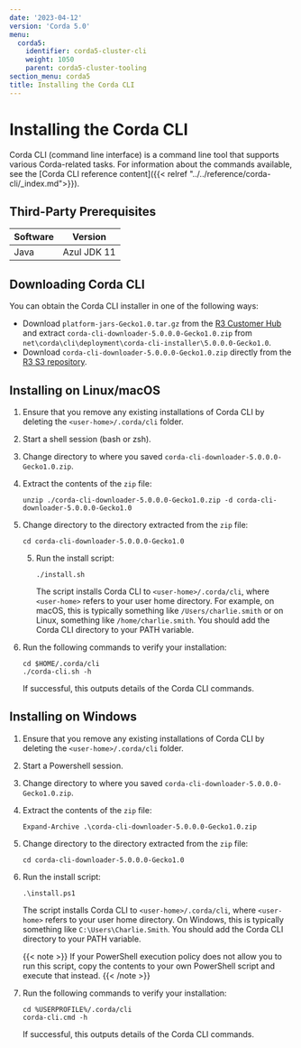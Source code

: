 ```yaml
---
date: '2023-04-12'
version: 'Corda 5.0'
menu:
  corda5:
    identifier: corda5-cluster-cli
    weight: 1050
    parent: corda5-cluster-tooling
section_menu: corda5
title: Installing the Corda CLI
---
```

# Installing the Corda CLI
Corda CLI (command line interface) is a command line tool that supports various Corda-related tasks. For information about the commands available, see the [Corda CLI reference content]({{< relref "../../reference/corda-cli/_index.md">}}).

## Third-Party Prerequisites

Software | Version
---------|------------
Java     | Azul JDK 11

## Downloading Corda CLI

You can obtain the Corda CLI installer in one of the following ways:
* Download `platform-jars-Gecko1.0.tar.gz` from the [R3 Customer Hub](https://r3.force.com/)
and extract `corda-cli-downloader-5.0.0.0-Gecko1.0.zip` from `net\corda\cli\deployment\corda-cli-installer\5.0.0.0-Gecko1.0`.
* Download `corda-cli-downloader-5.0.0.0-Gecko1.0.zip` directly from the [R3 S3 repository](https://download.corda.net/packages/corda-cli-downloader/5.0.0.0-Gecko1.0/corda-cli-downloader-5.0.0.0-Gecko1.0.zip).

## Installing on Linux/macOS

1. Ensure that you remove any existing installations of Corda CLI by deleting the `<user-home>/.corda/cli` folder.
2. Start a shell session (bash or zsh).
2. Change directory to where you saved `corda-cli-downloader-5.0.0.0-Gecko1.0.zip`.
3. Extract the contents of the `zip` file:
   ```shell
   unzip ./corda-cli-downloader-5.0.0.0-Gecko1.0.zip -d corda-cli-downloader-5.0.0.0-Gecko1.0
   ```
4. Change directory to the directory extracted from the `zip` file:
   ```shell
   cd corda-cli-downloader-5.0.0.0-Gecko1.0
   ```
   5. Run the install script:
      ```shell
      ./install.sh
      ```
      The script installs Corda CLI to `<user-home>/.corda/cli`, where `<user-home>` refers to your user home directory. For example, on macOS, this is typically something like `/Users/charlie.smith` or on Linux, something like `/home/charlie.smith`. You should add the Corda CLI directory to your PATH variable.

6. Run the following commands to verify your installation:
   ```shell
   cd $HOME/.corda/cli
   ./corda-cli.sh -h
   ```
   If successful, this outputs details of the Corda CLI commands.

## Installing on Windows

1. Ensure that you remove any existing installations of Corda CLI by deleting the `<user-home>/.corda/cli` folder.
2. Start a Powershell session.
2. Change directory to where you saved `corda-cli-downloader-5.0.0.0-Gecko1.0.zip`.
3. Extract the contents of the `zip` file:
   ```shell
   Expand-Archive .\corda-cli-downloader-5.0.0.0-Gecko1.0.zip
   ```
4. Change directory to the directory extracted from the `zip` file:
   ```shell
   cd corda-cli-downloader-5.0.0.0-Gecko1.0
   ```
5. Run the install script:
   ```shell
   .\install.ps1
   ```
   The script installs Corda CLI to `<user-home>/.corda/cli`, where `<user-home>` refers to your user home directory. On Windows, this is typically something like `C:\Users\Charlie.Smith`. You should add the Corda CLI directory to your PATH variable.

   {{< note >}}
   If your PowerShell execution policy does not allow you to run this script, copy the contents to your own PowerShell script and execute that instead.
   {{< /note >}}

6. Run the following commands to verify your installation:
     ```shell
     cd %USERPROFILE%/.corda/cli
     corda-cli.cmd -h
     ```


    If successful, this outputs details of the Corda CLI commands.
